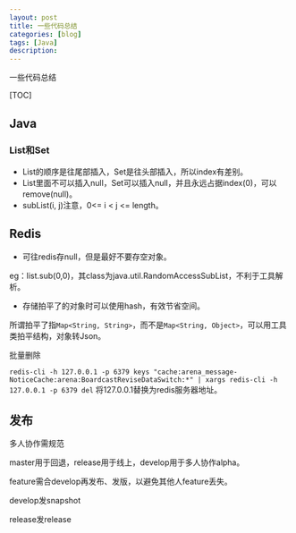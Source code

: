 ```yaml
---
layout: post
title: 一些代码总结
categories: [blog]
tags: [Java]
description: 
---
```


一些代码总结

[TOC]

## Java

### List和Set

- List的顺序是往尾部插入，Set是往头部插入，所以index有差别。
- List里面不可以插入null，Set可以插入null，并且永远占据index(0)，可以remove(null)。
- subList(i, j)注意，0<= i < j <= length。



## Redis

- 可往redis存null，但是最好不要存空对象。

eg：list.sub(0,0)，其class为java.util.RandomAccessSubList，不利于工具解析。

- 存储拍平了的对象时可以使用hash，有效节省空间。

所谓拍平了指`Map<String, String>`，而不是`Map<String, Object>`，可以用工具类拍平结构，对象转Json。

批量删除

`redis-cli -h 127.0.0.1 -p 6379 keys "cache:arena_message-NoticeCache:arena:BoardcastReviseDataSwitch:*" | xargs redis-cli -h 127.0.0.1 -p 6379 del` 将127.0.0.1替换为redis服务器地址。

## 发布

多人协作需规范

master用于回退，release用于线上，develop用于多人协作alpha。

feature需合develop再发布、发版，以避免其他人feature丢失。

develop发snapshot

release发release

